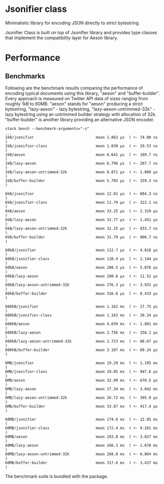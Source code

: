 
# Jsonifier class

Minimalistic library for encoding JSON directly to strict bytestring.

Jsonifier Class is built on top of Jsonifier library and provides type classes that
implement the compatibility layer for Aeson library.

# Performance

## Benchmarks

Following are the benchmark results comparing the performance
of encoding typical documents using this library, "aeson" and "buffer-builder".
Every approach is measured on Twitter API data of sizes ranging from roughly 1kB to 60MB.
"aeson" stands for "aeson" producing a strict bytestring,
"lazy-aeson" - lazy bytestring,
"lazy-aeson-untrimmed-32k" - lazy bytestring using an untrimmed builder strategy with allocation of 32k.
"buffer-builder" is another library providing an alternative JSON encoder.

```
stack bench --benchmark-arguments="-s"
...
1kB/jsonifier                            mean 1.863 μs  ( +- 74.00 ns  )
1kB/jsonifier-class                      mean 1.830 μs  ( +- 29.53 ns  )
1kB/aeson                                mean 6.641 μs  ( +- 189.7 ns  )
1kB/lazy-aeson                           mean 6.796 μs  ( +- 207.7 ns  )
1kB/lazy-aeson-untrimmed-32k             mean 8.871 μs  ( +- 1.060 μs  )
1kB/buffer-builder                       mean 5.705 μs  ( +- 159.3 ns  )

6kB/jsonifier                            mean 12.01 μs  ( +- 884.3 ns  )
6kB/jsonifier-class                      mean 11.79 μs  ( +- 322.1 ns  )
6kB/aeson                                mean 33.25 μs  ( +- 2.319 μs  )
6kB/lazy-aeson                           mean 32.77 μs  ( +- 1.452 μs  )
6kB/lazy-aeson-untrimmed-32k             mean 31.25 μs  ( +- 833.7 ns  )
6kB/buffer-builder                       mean 31.79 μs  ( +- 806.7 ns  )

60kB/jsonifier                           mean 112.7 μs  ( +- 4.018 μs  )
60kB/jsonifier-class                     mean 110.4 μs  ( +- 2.144 μs  )
60kB/aeson                               mean 280.5 μs  ( +- 5.876 μs  )
60kB/lazy-aeson                          mean 280.6 μs  ( +- 11.52 μs  )
60kB/lazy-aeson-untrimmed-32k            mean 276.3 μs  ( +- 3.931 μs  )
60kB/buffer-builder                      mean 316.6 μs  ( +- 8.433 μs  )

600kB/jsonifier                          mean 1.162 ms  ( +- 17.75 μs  )
600kB/jsonifier-class                    mean 1.162 ms  ( +- 20.24 μs  )
600kB/aeson                              mean 4.039 ms  ( +- 1.881 ms  )
600kB/lazy-aeson                         mean 2.756 ms  ( +- 158.1 μs  )
600kB/lazy-aeson-untrimmed-32k           mean 2.723 ms  ( +- 88.67 μs  )
600kB/buffer-builder                     mean 3.107 ms  ( +- 89.24 μs  )

6MB/jsonifier                            mean 19.29 ms  ( +- 1.195 ms  )
6MB/jsonifier-class                      mean 19.05 ms  ( +- 947.6 μs  )
6MB/aeson                                mean 32.99 ms  ( +- 670.5 μs  )
6MB/lazy-aeson                           mean 27.34 ms  ( +- 3.042 ms  )
6MB/lazy-aeson-untrimmed-32k             mean 26.72 ms  ( +- 395.9 μs  )
6MB/buffer-builder                       mean 33.87 ms  ( +- 417.4 μs  )

60MB/jsonifier                           mean 174.6 ms  ( +- 12.85 ms  )
60MB/jsonifier-class                     mean 172.4 ms  ( +- 9.261 ms  )
60MB/aeson                               mean 293.8 ms  ( +- 3.827 ms  )
60MB/lazy-aeson                          mean 266.3 ms  ( +- 1.678 ms  )
60MB/lazy-aeson-untrimmed-32k            mean 268.0 ms  ( +- 6.864 ms  )
60MB/buffer-builder                      mean 317.6 ms  ( +- 3.437 ms  )
```

The benchmark suite is bundled with the package.
